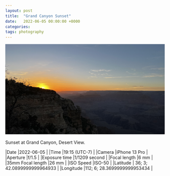 ```yaml
---
layout: post
title:  "Grand Canyon Sunset"
date:   2022-06-05 00:00:00 +0000
categories: 
tags: photography
---
```


[<img alt="grand-canyon-sunset" src="/assets/2022-06-05-grand-canyon-sunset_tn.jpg" />](/assets/2022-06-05-grand-canyon-sunset.jpg)

<div style="clear: both;"></div>
Sunset at Grand Canyon, Desert View. 

|Date          |2022-06-05    |
|Time          |19:15 (UTC-7) |
|Camera        |iPhone 13 Pro |
|Aperture      |f/1.5         |
|Exposure time |1/1209 second |
|Focal length  |6 mm          |
|35mm Focal length |26 mm     |
|ISO Speed     |ISO-50        |
|Latitude      | 36; 3; 42.0899999999964933 |
|Longitude     |112; 6; 28.3699999999953434 |
